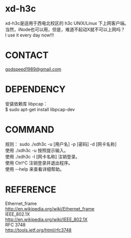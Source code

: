 xd-h3c
======
xd-h3c是适用于西电北校区的 h3c UNIX/Linux 下上网客户端。    
当然，iNode也可以用，但是，难道不起动X就不可以上网吗？    
I use it every day now!!!    

CONTACT
=======
godspeed1989@gmail.com

DEPENDENCY
=========
安装依赖库 libpcap：   
$ sudo apt-get install libpcap-dev    

COMMAND
=======
规则：
	sudo ./xdh3c -u [用户名] -p [密码] -d [网卡名称]    
使用 ./xdh3c -u 按照提示输入。   
使用 ./xdh3c -l [网卡名称] 注销登录。   
使用 Ctrl^C 注销登录并退出程序。   
使用  --help 来查看详细帮助。    

REFERENCE
=========
Ethernet_frame   
http://en.wikipedia.org/wiki/Ethernet_frame   
IEEE_802.1X   
http://en.wikipedia.org/wiki/IEEE_802.1X   
RFC 3748   
http://tools.ietf.org/html/rfc3748   

